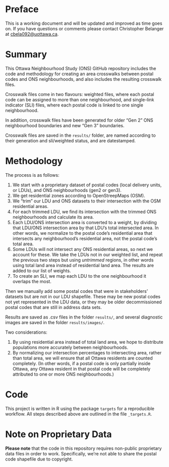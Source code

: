 # Preface

This is a working document and will be updated and improved as time goes
on. If you have questions or comments please contact Christopher
Belanger at <cbela092@uottawa.ca>.

# Summary

This Ottawa Neighbourhood Study (ONS) GitHub repository includes the
code and methodology for creating an area crosswalks between postal
codes and ONS neighbourhoods, and also includes the resulting crosswalk
files.

Crosswalk files come in two flavours: weighted files, where each postal
code can be assigned to more than one neighbourhood, and single-link
indicator (SLI) files, where each postal code is linked to one single
neighbourhood.

In addition, crosswalk files have been generated for older “Gen 2” ONS
neighbourhood boundaries and new “Gen 3” boundaries.

Crosswalk files are saved in the `results/` folder, are named according
to their generation and sli/weighted status, and are datestamped.

# Methodology

The process is as follows:

1.  We start with a proprietary dataset of postal codes (local delivery
    units, or LDUs), and ONS neighbourhoods (gen2 or gen3).
2.  We get residential zones according to OpenStreepMaps (OSM).
3.  We “trim” our LDU and ONS datasets to their intersection with the
    OSM residential areas.
4.  For each trimmed LDU, we find its intersection with the trimmed ONS
    neighbourhoods and calculate its area.
5.  Each LDU/ONS intersection area is converted to a weight, by dividing
    that LDU/ONS intersection area by that LDU’s total intersected area.
    In other words, we normalize to the postal code’s residential area
    that intersects any neighbourhood’s residential area, not the postal
    code’s total area.
6.  Some LDUs will not intersect any ONS residential areas, so next we
    account for these. We take the LDUs not in our weighted list, and
    repeat the previous two steps but using *untrimmed* regions, in
    other words using total land area instead of residential land area.
    The results are added to our list of weights.
7.  To create an SLI, we map each LDU to the one neighbourhood it
    overlaps the most.

Then we manually add some postal codes that were in stakeholders’
datasets but are not in our LDU shapefile. These may be new postal codes
not yet represented in the LDU data, or they may be older decommissioned
postal codes that are still in address data sets.

Results are saved as .csv files in the folder `results/`, and several
diagnostic images are saved in the folder `results/images/`.

Two considerations:

1.  By using residential area instead of total land area, we hope to
    distribute populations more accurately between neighbourhoods.
2.  By normalizing our intersection percentages to intersecting area,
    rather than total area, we will ensure that all Ottawa residents are
    counted completely. (In other words, if a postal code is only
    partially inside Ottawa, any Ottawa resident in that postal code
    will be completely attributed to one or more ONS neighbourhoods.)

# Code

This project is written in R using the package `targets` for a
reproducible workflow. All steps described above are outlined in the
file `_targets.R`.

# Note on Proprietary Data

**Please note** that the code in this repository requires non-public
proprietary data files in order to work. Specifically, we’re not able to
share the postal code shapefile due to copyright.
